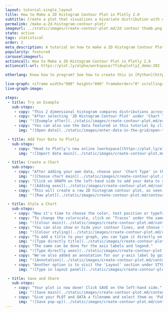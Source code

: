 ```yaml
---
layout: tutorial-single_layout
title: How to Make a 2D Histogram Contour Plot in Plotly 2.0
subtitle: Create a plot that visualizes a bivariate distribution with contour lines.
permalink: /make-a-2d-histogram-contour-plot/
imageurl: ../static/images/create-contour-plot.md/2d contour thumb.png
state: active
tags: statistical
order: 2
meta_description: A tutorial on how to make a 2D Histogram Contour Plot in Plotly 2.0.
popularity: featured
carouselimageurl:
actioncall: How to Make a 2D Histogram Contour Plot in Plotly 2.0
actioncall-url: https://plot.ly/alpha/workspace/?fid=plotly2_demo:202

otherlang: Know how to program? See how to create this in [Python](https://plot.ly/python/density-plots/#2d-histogram-contour-plot-with-histogram-subplots).

live-graph: <iframe width="900" height="800" frameborder="0" scrolling="no" src="https://plot.ly/~plotly2_demo/202.embed"></iframe>
live-graph-image:

steps:
 - title: Try an Example
   sub-steps:
    - copy: "This 2 dimensional histogram compares distributions across two variables in a contour plot fashion."
    - copy: "After selecting '2D Histogram Contour Plot' under 'Chart Type', you can check out an example before adding your own data. Clicking the 'try an example' button will show what a sample chart looks like after adding data and playing with the style. You'll also see what values and style attributes were selected for this specific plot, as well as the end result."
      img: "![Example after](../static/images/create-contour-plot.md/example contour.png)"
    - copy: "You can also use the data featured in this tutorial by clicking on 'Open This Data in Plotly' on the left-hand side. It'll open in the workspace."
      img: "![Open data](../static/images/enter-data-in-the-grid/open-this-data.png)"

 - title: Add Your Data to Plotly
   sub-steps:
    - copy: "Head to Plotly’s new online [workspace](https://plot.ly/alpha/workspace/) and add your data. You have the option of typing directly in the grid, uploading your file, or entering a URL of an online dataset. Plotly accepts .xls, .xlsx, or .csv files. For more information on how to enter your data, see [this](http://help.plot.ly/add-data-to-the-plotly-grid/) tutorial."
      img: "![Import data main](../static/images/create-contour-plot.md/contour import.png)"

 - title: Create a Chart
   sub-steps:
    - copy: "After adding your own data, choose your 'Chart Type' in the GRAPH section on the left-hand side and select '2D Histogram Contour Plot'."
      img: "![Choose chart main](../static/images/create-contour-plot.md/contour chart type.png)"
    - copy: "Click on GRAPH on the left-hand side to add your data to your plot. After selecting '2D Histogram Contour Plot', you should then fill out the X and Y dropdown to create the plot."
      img: "![Adding axes](../static/images/create-contour-plot.md/contour choose data.png)"
    - copy: "This will create a raw 2D histogram contour plot, as seen below."
      img: "![Raw plot](../static/images/create-contour-plot.md/contour raw plot.png)"

 - title: Style a Chart
   sub-steps:
    - copy: "Now it's time to choose the color, text position or typeface. Click on STYLE on the left-hand side to play around with the style of your plot."
    - copy: "To change the colorscale, click on ‘Traces’ under the same STYLE tab, and choose the colorscale you want, with the added option of reversing the colorscale. Note that certain colors and typeface are only available with a PRO subscription. Click [here](https://plot.ly/products/cloud/) to upgrade!"
      img: "![Colour main](../static/images/create-contour-plot.md/contour color.png)"
    - copy: "You can also show or hide your contour lines, and choose the type, thickness, color and numbers of lines. This is also where you select the colorscale range, as well as the x and y binning as auto or custom, play with the max bins, and show or hide your color bar."
      img: "![Colour styling](../static/images/create-contour-plot.md/contour style.gif)"  
    - copy: "To add a title to your graph, you can type it directly on the title by double-clicking it. "
      img: "![Type directly title](../static/images/create-contour-plot.md/contour title.png)"
    - copy: "The same can be done for the axis labels and legend."
      img: "![Type directly axes](../static/images/create-contour-plot.md/contour axis label.png)"
    - copy: "We've also added an annotation for our y-axis label by going to 'Notes' and clicking on the blue '+Annotation' button, then selecting 'General Annotation'. For more information on annotations, visit [this](http://help.plot.ly/how-to-add-annotations/) page."
      img: "![Annotation](../static/images/create-contour-plot.md/contour annotation.png)"
    - copy: "Another option is to visit the 'Layout' section under STYLE, click on 'Title and Fonts' and enter your title in the box, as shown below."
      img: "![Type in layout panel](../static/images/create-contour-plot.md/contour title tab.png)"

 - title: Save and Share
   sub-steps:
    - copy: "Your plot is now done! Click SAVE on the left-hand side."
      img: "![Save main](../static/images/create-contour-plot.md/contour save button.png)"
    - copy: "Give your PLOT and DATA a filename and select them as 'Public' or 'Private'. For more information on how sharing works, including the difference between private, public, and secret sharing, visit [this](http://help.plot.ly/save-share-and-export-in-plotly/) page."
      img: "![Save pop-up](../static/images/create-contour-plot.md/contour save plot and data.png)"     
---
```

